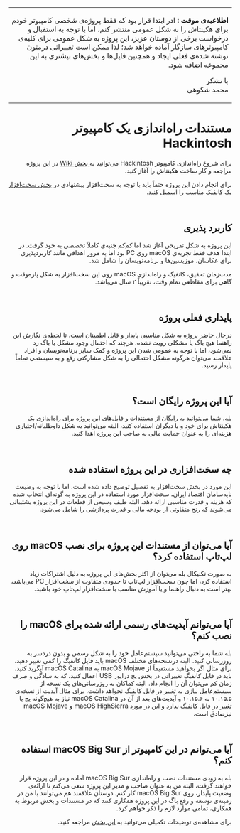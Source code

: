 <div dir="rtl">
  
<table width="100%" border="0">
  <tbody>
    <tr>
      <td><p><strong>اطلاعیه‌ی موقت :</strong> ادر ابتدا قرار بود که فقط پروژه‌ی شخصی کامپیوتر خودم برای هکینتاش را به شکل عمومی منتشر کنم، اما با توجه به استقبال و درخواست برخی از دوستان عزیز، این پروژه به شکل عمومی برای کلیه‌ی کامپیوتر‌های سازگار آماده خواهد شد؛ لذا ممکن است تغییراتی درمتون نوشته‌ شده‌ی فعلی ایجاد و همچنین فایل‌ها و بخش‌های بیشتری به این مجموعه اضافه شود. </p>
        <p>با تشکر<br>محمد شکوهی</p></td>
    </tr>
  </tbody>
</table>

<h1>مستندات راه‌اندازی یک کامپیوتر Hackintosh</h1>
<p>برای شروع راه‌اندازی کامپیوتر Hackintosh می‌توانید به<a href="https://github.com/OneArtist/BuildHackintoshPC/wiki"> بخش Wiki</a> در این پروژه مراجعه و کار ساخت هکینتاش را آغاز کنید.</p>
<p>برای انجام دادن این پروژه حتماً باید با توجه به سخت‌افزار پیشنهادی در <a href="https://github.com/OneArtist/BuildHackintoshPC/wiki/Hardware">بخش سخت‌افزار</a> یک کانفیک مناسب را اسمبل کنید.</p>
<p>&nbsp;</p>
<h2>کاربرد پذیری</h2>
<p>این پروژه به شکل تفریحی آغاز شد اما کم‌کم جنبه‌ی کاملاً تخصصی به خود گرفت. در ابتدا هدف فقط تجربه‌ی macOS روی PC بود اما به مرور اهدافی مانند کاربردپذیری برای عکاسان، موزیسین‌ها و برنامه‌نویسان را شامل شد.</p>
<p>مدت‌زمان تحقیق، کانفیگ و راه‌اندازی macOS روی این سخت‌افزار به شکل پاره‌وقت و گاهی برای مقاطعی تمام وقت، تقریباً ۲ سال می‌باشد.</p>
<p>&nbsp;</p>
<h2>پایداری فعلی پروژه</h2>
<p>درحال حاضر پروژه به شکل مناسبی پایدار و قابل اطمینان است، تا لحظه‌ی نگارش این راهنما هیچ باگ یا مشکلی رویت نشده، هرچند که احتمال وجود مشکل یا باگ رد نمی‌شود، اما با توجه به عمومی شدن این پروژه و کمک سایر برنامه‌نویسان و افراد علاقمند می‌توان هرگونه مشکل احتمالی را به شکل مشارکتی رفع و به سیستمی تماماً پایدار رسید.</p>
<p>&nbsp;</p>
<h2>آیا این پروژه رایگان است؟</h2>
<p>بله، شما می‌توانید به رایگان از مستندات و فایل‌های این پروژه برای راه‌اندازی یک هکینتاش برای خود و یا دیگران استفاده کنید، البته می‌توانید به شکل داوطلبانه/اختیاری هزینه‌ای را به عنوان حمایت مالی به صاحب این پروژه اهدا کنید.</p>
<p>&nbsp;</p>
<h2>چه سخت‌افزاری در این پروژه استفاده شده</h2>
<p>این مورد در بخش سخت‌افزار به تفصیل توضیح داده شده است، اما با توجه به وضیعت نابه‌سامان اقتصاد ایران، سخت‌افزار مورد استفاده در این پروژه به گونه‌ای انتخاب شده که هزینه و قدرت مناسبی ارائه دهد، البته طیف وسیعی از قطعات در این پروژه پشتیبانی می‌شوند که رنج متفاوتی از بودجه مالی و قدرت پردازشی را شامل می‌شود.</p>
<p>&nbsp;</p>
<h2>آیا می‌توان از مستندات این پروژه برای نصب macOS روی لپ‌تاپ استفاده کرد؟</h2>
<p>به صورت تکنیکال بله می‌توان از اکثر بخش‌های این پروژه به دلیل اشتراکات زیاد استفاده کرد، اما چون سخت‌افزار لپ‌تاپ تا حدودی متفاوت از سخت‌افزار PC می‌باشد، بهتر است به دنبال راهنما و یا آموزش مناسب با سخت‌افزار لپ‌تاپ خود باشید.</p>
<p>&nbsp;</p>
<h2>آیا می‌توانم آپدیت‌های رسمی ارائه شده برای macOS را نصب کنم؟</h2>
<p>بله شما به راحتی می‌توانید سیستم‌عامل خود را به شکل رسمی و بدون دردسر به روزرسانی کنید. البته درنسخه‌های مختلف macOS باید فایل کانفیگ را کمی تغییر دهید، برای مثال اگر بخواهید مستقیماً از macOS Mojave به macOS Catalina آپگرید کنید، باید در فایل کانفیگ تغییراتی در بخش پچ درایور USB اعمال کنید، که به سادگی و صرف زمان کم می‌توان آن را انجام داد. البته کماکان به روزرسانی‌های یک نسخه از سیستم‌عامل نیازی به تغییر در فایل کانفیگ نخواهد داشت، برای مثال آپدیت از نسخه‌ی ۱۰.۱۵.۵ به ۱۰.۱۵.۶ و آپدیت‌های بعد از آن در macOS Catalina نیاز به هیچ‌گونه پچ یا تغییر در فایل کانفیگ ندارد و این در مورد macOS HighSierra و macOS Mojave نیزصادق است.</p>
<p>&nbsp;</p>
<h2>آیا می‌توانم در این کامپیوتر از macOS Big Sur استفاده کنم؟</h2>
<p>بله به زودی مستندات نصب و راه‌اندازی macOS Big Sur آماده و در این پروژه قرار خواهند گرفت، البته من به عنوان صاحب و مدیر این پروژه سعی می‌کنم تا ارائه‌ی وضعیت پایدار، روی macOS Big Sur کار کنم. دوستان علاقمند هم می‌توانند با من در زمینه‌ی توسعه و رفع باگ در این پروژه همکاری کنند که در مستندات و بخش مربوط به همکاری، تمامی موارد لازم را ذکر خواهم کرد.</p>
<p>برای مشاهده‌ی توضیحات تکمیلی می‌توانید به <a href="https://github.com/OneArtist/BuildHackintoshPC/wiki/About">این بخش</a> مراجعه کنید.</p>

</div>
